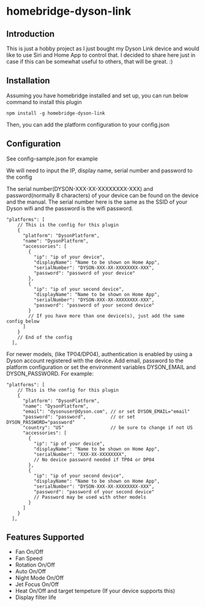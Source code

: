 # homebridge-dyson-link

## Introduction
This is just a hobby project as I just bought my Dyson Link device and would like to use Siri and Home App to control that. I decided to share here just in case if this can be somewhat useful to others, that will be great. :)

## Installation

Assuming you have homebridge installed and set up, you can run below command to install this plugin

`npm install -g homebridge-dyson-link`

Then, you can add the platform configuration to your config.json

## Configuration

See config-sample.json for example

We will need to input the IP, display name, serial number and password to the config

The serial number(DYSON-XXX-XX-XXXXXXXX-XXX) and password(normally 8 characters) of your device can be found on the device and the manual. The serial number here is the same as the SSID of your Dyson wifi and the password is the wifi password. 

```
"platforms": [
    // This is the config for this plugin  
    {
      "platform": "DysonPlatform",
      "name": "DysonPlatform",
      "accessories": [
        {
          "ip": "ip of your device",
          "displayName": "Name to be shown on Home App",
          "serialNumber": "DYSON-XXX-XX-XXXXXXXX-XXX",
          "password": "password of your device"
        },
        {
          "ip": "ip of your second device",
          "displayName": "Name to be shown on Home App",
          "serialNumber": "DYSON-XXX-XX-XXXXXXXX-XXX",
          "password": "password of your second device"
        }
        // If you have more than one device(s), just add the same config below
      ]
    }
    // End of the config
  ],
```

For newer models, (like TP04/DP04), authentication is enabled by using a Dyson account registered with the device. Add email, password to the platform configuration or set the environment variables DYSON_EMAIL and DYSON_PASSWORD. For example:
```
"platforms": [
    // This is the config for this plugin  
    {
      "platform": "DysonPlatform",
      "name": "DysonPlatform",
      "email": "dysonuser@dyson.com", // or set DYSON_EMAIL="email"
      "password": "password",         // or set DYSON_PASSWORD="password"
      "country": "US"                 // be sure to change if not US
      "accessories": [
        {
          "ip": "ip of your device",
          "displayName": "Name to be shown on Home App",
          "serialNumber": "XXX-XX-XXXXXXXX",
          // No device password needed if TP04 or DP04
        },
        {
          "ip": "ip of your second device",
          "displayName": "Name to be shown on Home App",
          "serialNumber": "DYSON-XXX-XX-XXXXXXXX-XXX",
          "password": "password of your second device"
          // Password may be used with other models
        }
      ]
    }
  ],
```


## Features Supported

* Fan On/Off
* Fan Speed
* Rotation On/Off
* Auto On/Off
* Night Mode On/Off
* Jet Focus On/Off
* Heat On/Off and target tempeture (If your device supports this)
* Display filter life
